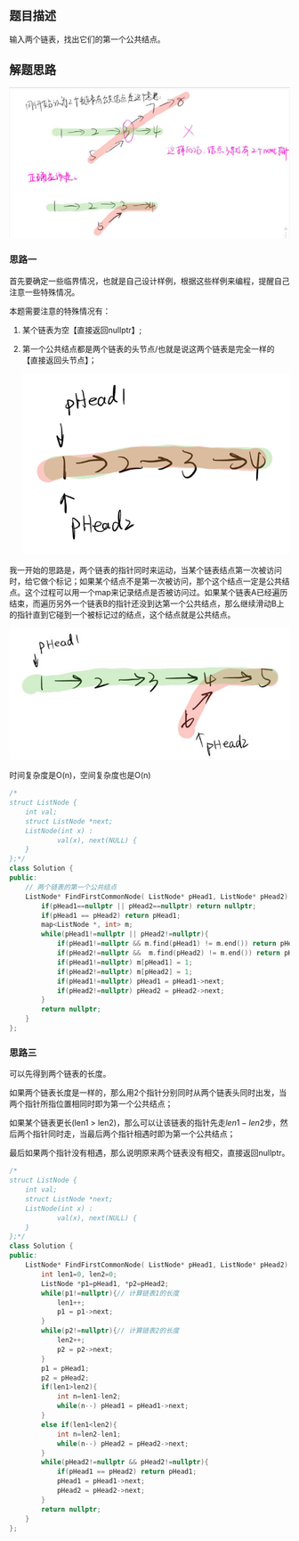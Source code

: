 ## 题目描述

输入两个链表，找出它们的第一个公共结点。

## 解题思路

![链表公共结点1](imgs/链表公共结点1.jpg)

### 思路一

首先要确定一些临界情况，也就是自己设计样例，根据这些样例来编程，提醒自己注意一些特殊情况。

本题需要注意的特殊情况有：

1. 某个链表为空【直接返回nullptr】;

2. 第一个公共结点都是两个链表的头节点/也就是说这两个链表是完全一样的【直接返回头节点】；

   ![链表公共结点2](imgs/链表公共结点2.jpg)

我一开始的思路是，两个链表的指针同时来运动，当某个链表结点第一次被访问时，给它做个标记；如果某个结点不是第一次被访问，那个这个结点一定是公共结点。这个过程可以用一个map来记录结点是否被访问过。如果某个链表A已经遍历结束，而遍历另外一个链表B的指针还没到达第一个公共结点，那么继续滑动B上的指针直到它碰到一个被标记过的结点，这个结点就是公共结点。

![链表公共结点3](imgs/链表公共结点3.jpg)

时间复杂度是O(n)，空间复杂度也是O(n)

```cpp
/*
struct ListNode {
	int val;
	struct ListNode *next;
	ListNode(int x) :
			val(x), next(NULL) {
	}
};*/
class Solution {
public:
    // 两个链表的第一个公共结点
    ListNode* FindFirstCommonNode( ListNode* pHead1, ListNode* pHead2) {
        if(pHead1==nullptr || pHead2==nullptr) return nullptr;
        if(pHead1 == pHead2) return pHead1;
        map<ListNode *, int> m;
        while(pHead1!=nullptr || pHead2!=nullptr){
            if(pHead1!=nullptr && m.find(pHead1) != m.end()) return pHead1; // 如果当前结点已经被标记过 则一定是公共结点
            if(pHead2!=nullptr &&  m.find(pHead2) != m.end()) return pHead2;
            if(pHead1!=nullptr) m[pHead1] = 1;
            if(pHead2!=nullptr) m[pHead2] = 1;
            if(pHead1!=nullptr) pHead1 = pHead1->next;
            if(pHead2!=nullptr) pHead2 = pHead2->next;
        }
        return nullptr;
    }
};
```

### 思路三

可以先得到两个链表的长度。

如果两个链表长度是一样的，那么用2个指针分别同时从两个链表头同时出发，当两个指针所指位置相同时即为第一个公共结点；

如果某个链表更长(len1 > len2)，那么可以让该链表的指针先走$len1 - len2$步，然后两个指针同时走，当最后两个指针相遇时即为第一个公共结点；

最后如果两个指针没有相遇，那么说明原来两个链表没有相交，直接返回nullptr。

```cpp
/*
struct ListNode {
	int val;
	struct ListNode *next;
	ListNode(int x) :
			val(x), next(NULL) {
	}
};*/
class Solution {
public:
    ListNode* FindFirstCommonNode( ListNode* pHead1, ListNode* pHead2) {
        int len1=0, len2=0;
        ListNode *p1=pHead1, *p2=pHead2;
        while(p1!=nullptr){// 计算链表1的长度
            len1++;
            p1 = p1->next;
        }
        while(p2!=nullptr){// 计算链表2的长度
            len2++;
            p2 = p2->next;
        }
        p1 = pHead1;
        p2 = pHead2;
        if(len1>len2){
            int n=len1-len2;
            while(n--) pHead1 = pHead1->next;
        }
        else if(len1<len2){
            int n=len2-len1;
            while(n--) pHead2 = pHead2->next;
        }
        while(pHead2!=nullptr && pHead2!=nullptr){
            if(pHead1 == pHead2) return pHead1;
            pHead1 = pHead1->next;
            pHead2 = pHead2->next;
        }
        return nullptr;
    }
};
```

